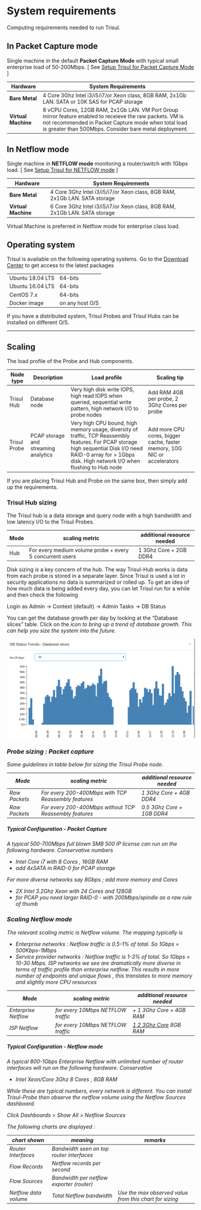 # System requirements

Computing requirements needed to run Trisul.

## In Packet Capture mode

Single machine in the default **Packet Capture Mode** with typical small
enterprise load of 50-200Mbps. \[ See [Setup Trisul for Packet Capture
Mode](/docs/ug/install/input_packets.html) \]

| Hardware            | System Requirements                                                                                                                                                                                                        |
| ------------------- | -------------------------------------------------------------------------------------------------------------------------------------------------------------------------------------------------------------------------- |
| **Bare Metal**      | 4 Core 3Ghz Intel i3/i5/i7/or Xeon class, 8GB RAM, 2x1Gb LAN. SATA or 10K SAS for PCAP storage                                                                                                                             |
| **Virtual Machine** | 8 vCPU Cores, 12GB RAM, 2x1Gb LAN. VM Port Group mirror feature enabled to receieve the raw packets. VM is not recommended in Packet Capture mode when total load is greater than 500Mbps. Consider bare metal deployment. |

## In Netflow mode

Single machine in **NETFLOW mode** monitoring a router/switch with 1Gbps
load. \[ See [Setup Trisul for NETFLOW
mode](/docs/ug/netflow/index.html) \]

| Hardware            | System Requirements                                                        |
| ------------------- | -------------------------------------------------------------------------- |
| **Bare Metal**      | 4 Core 3Ghz Intel i3/i5/i7/or Xeon class, 8GB RAM, 2x1Gb LAN. SATA storage |
| **Virtual Machine** | 6 Core 3Ghz Intel i3/i5/i7/or Xeon class, 8GB RAM, 2x1Gb LAN. SATA storage |

Virtual Machine is preferred in Netflow mode for enterprise class load.

## Operating system

Trisul is available on the following operating systems. Go to the
[Download Center](/download) to get access to the latest packages

|                  |                 |
| ---------------- | --------------- |
| Ubuntu 18.04 LTS | 64-bits         |
| Ubuntu 16.04 LTS | 64-bits         |
| CentOS 7.x       | 64-bits         |
| Docker image     | on any host O/S |

If you have a distributed system, Trisul Probes and Trisul Hubs can be
installed on different O/S.

------------------------------------------------------------------------

## Scaling

The load profile of the Probe and Hub components.

| Node type    | Description                          | Load profile                                                                                                                                                                                                     | Scaling tip                                                              |
| ------------ | ------------------------------------ | ---------------------------------------------------------------------------------------------------------------------------------------------------------------------------------------------------------------- | ------------------------------------------------------------------------ |
| Trisul Hub   | Database node                        | Very high disk write IOPS, high read IOPS when queried, sequential write pattern, high network I/O to probe nodes                                                                                                | Add RAM 4GB per probe, 2 3Ghz Cores per probe                            |
| Trisul Probe | PCAP storage and streaming analytics | Very high CPU bound, high memory usage, diversity of traffic, TCP Reassembly features. For PCAP storage high sequential Disk I/O need RAID-0 array for \> 1Gbps disk. High network I/O when flushing to Hub node | Add more CPU cores, bigger cache, faster memory, 10G NIC or accelerators |

<div class="info info-circle autohint">

If you are placing Trisul Hub and Probe on the same box, then simply add
up the requirements.

</div>

### Trisul Hub sizing

The Trisul hub is a data storage and query node with a high bandwidth
and low latency I/O to the Trisul Probes.

| Mode | scaling metric                                           | additional resource needed |
| ---- | -------------------------------------------------------- | -------------------------- |
| Hub  | For every medium volume probe + every 5 concurrent users | 1 3Ghz Core + 2GB DDR4     |

Disk sizing is a key concern of the hub. The way Trisul-Hub works is
data from each probe is stored in a separate layer. Since Trisul is used
a lot in security applications no data is summarized or rolled up. To
get an idea of how much data is being added every day, you can let
Trisul run for a while and then check the following

<div class="info hand-o-right autohint">

Login as Admin -\> Context (default) -\> Admin Tasks -\> DB Status

</div>

You can get the database growth per day by looking at the “Database
slices” table. Click on the <i class='fa fa-bar-chart'/> icon to bring
up a trend of database growth. This can help you size the system into
the future.

![](images/dbgrowth.png)

### Probe sizing : Packet capture

Some guidelines in table below for sizing the Trisul Probe node.

| Mode        | scaling metric                                        | additional resource needed |
| ----------- | ----------------------------------------------------- | -------------------------- |
| Raw Packets | For every 200-400Mbps with TCP Reassembly features    | 1 3Ghz Core + 4GB DDR4     |
| Raw Packets | For every 200-400Mbps without TCP Reassembly features | 0.5 3Ghz Core + 1GB DDR4   |

<div class='alert alert-danger'>

##### <i class='fa fa-list'/> Typical Configuration - Packet Capture

A typical 500-700Mbps full blown SMB 500 IP license can run on the
following hardware. Conservative numbers

- Intel Core i7 with 8 Cores , 16GB RAM
- add 4xSATA in RAID-0 for PCAP storage

</div>

For more diverse networks say 8Gbps ; add more memory and Cores

- 2X Intel 3.2Ghz Xeon with 24 Cores and 128GB
- for PCAP you need larger RAID-0 - with 200Mbps/spindle as a raw rule
  of thumb

### Scaling Netflow mode

The relevant scaling metric is Netflow volume. The mapping typically is

- Enterprise networks : Netflow traffic is 0.5-1% of total. So 1Gbps =
  500Kbps-1Mbps
- Service provider networks : Netflow traffic is 1-3% of total. So 1Gbps
  = 10-30 Mbps. ISP networks we see are dramatically more diverse in
  terms of traffic profile than enterprise netflow. This results in more
  number of endpoints and unique flows , this translates to more memory
  and slightly more CPU resources

| Mode               | scaling metric                   | additional resource needed   |
| ------------------ | -------------------------------- | ---------------------------- |
| Enterprise Netflow | for every 10Mbps NETFLOW traffic | \+ 1 3Ghz Core + 4GB RAM     |
| ISP Netflow        | for every 10Mbps NETFLOW traffic | <u>1 2 3Ghz Core</u> 8GB RAM |

<div class='alert alert-success'>

##### <i class='fa fa-list'/> Typical Configuration - Netflow mode

A typical 800-1Gbps Enterprise Netflow with unlimited number of router
interfaces will run on the following hardware. Conservative

- Intel Xeon/Core 3Ghz 8 Cores , 8GB RAM

</div>

While these are typical numbers, every network is different. You can
install Trisul-Probe then observe the netflow volume using the *Netflow
Sources* dashboard.

<div class="info hand-o-right autohint">

Click Dashboards \> Show All \> Netflow Sources

</div>

The following charts are displayed :

| chart shown                                    | meaning                                 | remarks                                               |
| ---------------------------------------------- | --------------------------------------- | ----------------------------------------------------- |
| Router Interfaces                              | Bandwidth seen on top router interfaces |                                                       |
| Flow Records                                   | Netflow records per second              |                                                       |
| Flow Sources                                   | Bandwidth per netflow exporter (router) |                                                       |
| <i class='fa fa-desktop'/> Netflow data volume | Total Netflow bandwidth                 | Use the max observed value from this chart for sizing |
